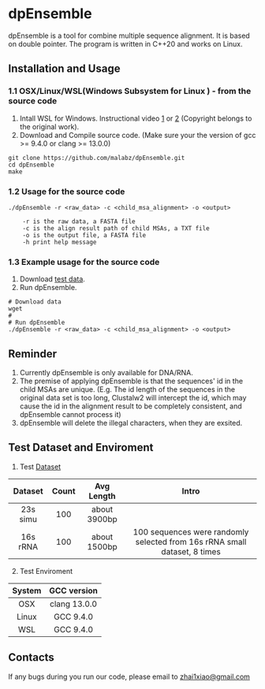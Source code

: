 # dpEnsemble

dpEnsemble is a tool for combine multiple sequence alignment. It is based on double pointer. The program is written in C++20 and works on Linux.

## Installation and Usage

### 1.1 OSX/Linux/WSL(Windows Subsystem for Linux ) - from the source code

1. Intall WSL for Windows. Instructional video [1](https://www.youtube.com/watch?v=X-DHaQLrBi8&t=5s) or [2](http://lab.malab.cn/%7Etfr/1.mp4) (Copyright belongs to the original work).
2. Download and Compile source code. (Make sure your the version of gcc >= 9.4.0 or clang >= 13.0.0)
```shell
git clone https://github.com/malabz/dpEnsemble.git
cd dpEnsemble
make
```

### 1.2 Usage for the source code
```
./dpEnsemble -r <raw_data> -c <child_msa_alignment> -o <output> 

	-r is the raw data, a FASTA file
	-c is the align result path of child MSAs, a TXT file
	-o is the output file, a FASTA file
	-h print help message
```

### 1.3 Example usage for the source code
1. Download [test data](https://github.com/malabz/dpEnsemble/tree/main/data).
2. Run dpEnsemble.
```
# Download data
wget 
# 
# Run dpEnsemble
./dpEnsemble -r <raw_data> -c <child_msa_alignment> -o <output> 
```

## Reminder
1. Currently dpEnsemble is only available for DNA/RNA. 
2. The premise of applying dpEnsemble is that the sequences' id in the child MSAs are unique.
(E.g. The id length of the sequences in the original data set is too long, Clustalw2 will intercept the id, which may cause the id in the alignment result to be completely consistent, and dpEnsemble cannot process it)
3. dpEnsemble will delete the illegal characters, when they are exsited.

## Test Dataset and Enviroment
1. Test [Dataset](https://github.com/malabz/dpEnsemble/tree/main/data)

Dataset|Count|Avg Length|Intro
:---:|:---:|:---:|:---:
23s simu|100|about 3900bp|
16s rRNA|100|about 1500bp|100 sequences were randomly selected from 16s rRNA small dataset, 8 times

2. Test Enviroment
 
System|GCC version
:---:|:---:
OSX|clang 13.0.0
Linux|GCC 9.4.0
WSL|GCC 9.4.0

## Contacts
If any bugs during you run our code, please email to zhai1xiao@gmail.com
